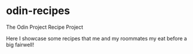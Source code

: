 # odin-recipes
The Odin Project Recipe Project

Here I showcase some recipes that me and my roommates my eat before a big fairwell!